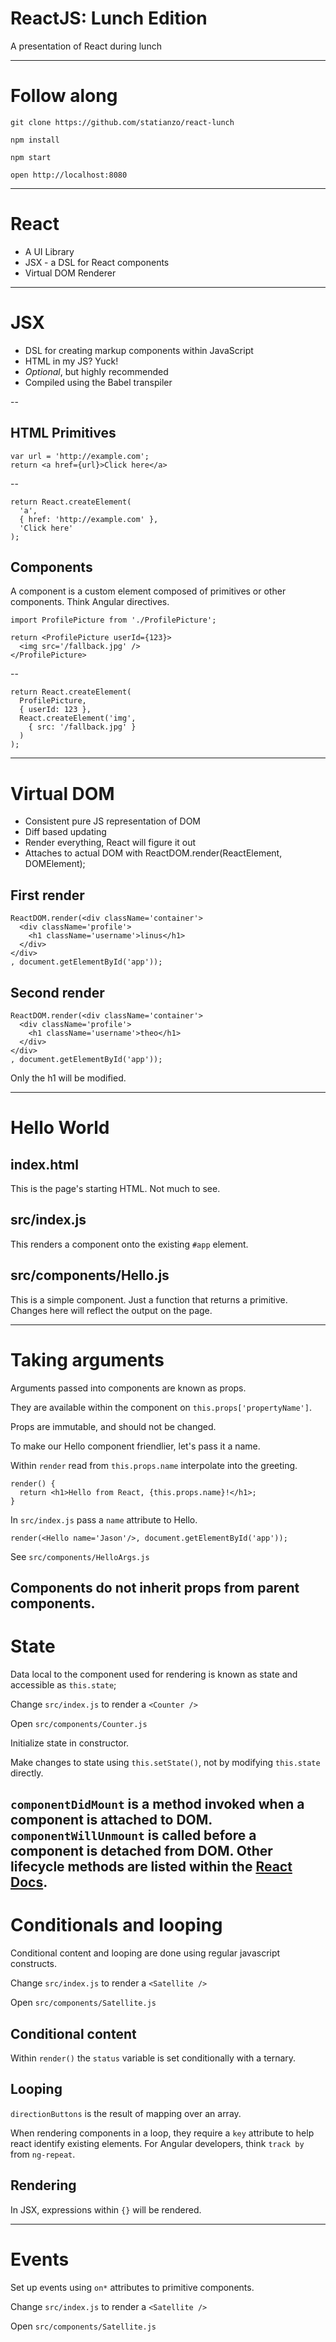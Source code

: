 # ReactJS: Lunch Edition

A presentation of React during lunch

---

# Follow along

```
git clone https://github.com/statianzo/react-lunch

npm install

npm start

open http://localhost:8080
```

---

# React

- A UI Library
- JSX - a DSL for React components
- Virtual DOM Renderer

---

# JSX

- DSL for creating markup components within JavaScript
- HTML in my JS? Yuck!
- *Optional*, but highly recommended
- Compiled using the Babel transpiler

--

## HTML Primitives

```
var url = 'http://example.com';
return <a href={url}>Click here</a>
```

--

```
return React.createElement(
  'a',
  { href: 'http://example.com' },
  'Click here'
);
```

## Components

A component is a custom element composed of primitives or
other components. Think Angular directives.

```
import ProfilePicture from './ProfilePicture';

return <ProfilePicture userId={123}>
  <img src='/fallback.jpg' />
</ProfilePicture>
```

--

```
return React.createElement(
  ProfilePicture,
  { userId: 123 },
  React.createElement('img',
    { src: '/fallback.jpg' }
  )
);
```

---

# Virtual DOM

- Consistent pure JS representation of DOM
- Diff based updating
- Render everything, React will figure it out
- Attaches to actual DOM with ReactDOM.render(ReactElement, DOMElement);


## First render

```
ReactDOM.render(<div className='container'>
  <div className='profile'>
    <h1 className='username'>linus</h1>
  </div>
</div>
, document.getElementById('app'));
```


## Second render
```
ReactDOM.render(<div className='container'>
  <div className='profile'>
    <h1 className='username'>theo</h1>
  </div>
</div>
, document.getElementById('app'));
```

Only the h1 will be modified.

---

# Hello World

## index.html

This is the page's starting HTML. Not much to see.

## src/index.js

This renders a component onto the existing `#app` element.

## src/components/Hello.js

This is a simple component. Just a function that returns a primitive.
Changes here will reflect the output on the page.

---

# Taking arguments

Arguments passed into components are known as props.

They are available within the component on `this.props['propertyName']`.

Props are immutable, and should not be changed.

To make our Hello component friendlier, let's pass it a name.

Within `render` read from `this.props.name` interpolate into the greeting.

```
render() {
  return <h1>Hello from React, {this.props.name}!</h1>;
}
```

In `src/index.js` pass a `name` attribute to Hello.

```
render(<Hello name='Jason'/>, document.getElementById('app'));
```

See `src/components/HelloArgs.js`

Components do not inherit props from parent components.
---

# State

Data local to the component used for rendering is known as state and
accessible as `this.state`;

Change `src/index.js` to render a `<Counter />`

Open `src/components/Counter.js`

Initialize state in constructor.

Make changes to state using `this.setState()`, not by modifying
`this.state` directly.

`componentDidMount` is a method invoked when a component is attached to DOM.
`componentWillUnmount` is called before a component is detached from DOM.
Other lifecycle methods are listed within the [React Docs](https://facebook.github.io/react/docs/component-specs.html#lifecycle-methods).
---

# Conditionals and looping

Conditional content and looping are done using regular javascript constructs.

Change `src/index.js` to render a `<Satellite />`

Open `src/components/Satellite.js`

## Conditional content

Within `render()` the `status` variable is set conditionally with a ternary.

## Looping

`directionButtons` is the result of mapping over an array.

When rendering components in a loop, they require a `key` attribute to help
react identify existing elements. For Angular developers, think `track by` from
`ng-repeat`.

## Rendering

In JSX, expressions within `{}` will be rendered.

---

# Events

Set up events using `on*` attributes to primitive components.

Change `src/index.js` to render a `<Satellite />`

Open `src/components/Satellite.js`




